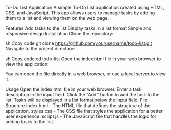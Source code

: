 To-Do List Application
A simple To-Do List application created using HTML, CSS, and JavaScript. This app allows users to manage tasks by adding them to a list and viewing them on the web page.

Features
Add tasks to the list
Display tasks in a list format
Simple and responsive design
Installation
Clone the repository:

sh
Copy code
git clone https://github.com/yourusername/todo-list.git
Navigate to the project directory:

sh
Copy code
cd todo-list
Open the index.html file in your web browser to view the application:

You can open the file directly in a web browser, or use a local server to view it.

Usage
Open the index.html file in your web browser.
Enter a task description in the input field.
Click the "Add" button to add the task to the list.
Tasks will be displayed in a list format below the input field.
File Structure
index.html - The HTML file that defines the structure of the application.
styles.css - The CSS file that styles the application for a better user experience.
script.js - The JavaScript file that handles the logic for adding tasks to the list.
